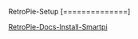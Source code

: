 RetroPie-Setup
[==============]

[RetroPie-Docs-Install-Smartpi](https://wiki.yumi-lab.com/SmartPI/SmartPi_Retro_Gaming/)
